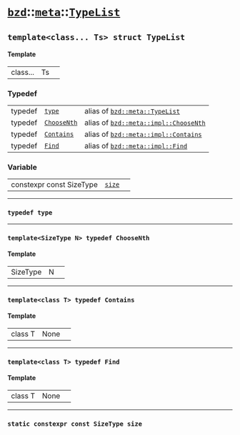 # [`bzd`](../../../index.md)::[`meta`](../../index.md)::[`TypeList`](../index.md)

## `template<class... Ts> struct TypeList`

#### Template
||||
|---:|:---|:---|
|class...|Ts||
### Typedef
||||
|---:|:---|:---|
|typedef|[`type`](./index.md)|alias of [`bzd::meta::TypeList`](./index.md)|
|typedef|[`ChooseNth`](./index.md)|alias of [`bzd::meta::impl::ChooseNth`](../impl/choosenth/index.md)|
|typedef|[`Contains`](./index.md)|alias of [`bzd::meta::impl::Contains`](../impl/contains/index.md)|
|typedef|[`Find`](./index.md)|alias of [`bzd::meta::impl::Find`](../impl/find/index.md)|
### Variable
||||
|---:|:---|:---|
|constexpr const SizeType|[`size`](./index.md)||
------
### `typedef type`

------
### `template<SizeType N> typedef ChooseNth`

#### Template
||||
|---:|:---|:---|
|SizeType|N||
------
### `template<class T> typedef Contains`

#### Template
||||
|---:|:---|:---|
|class T|None||
------
### `template<class T> typedef Find`

#### Template
||||
|---:|:---|:---|
|class T|None||
------
### `static constexpr const SizeType size`

